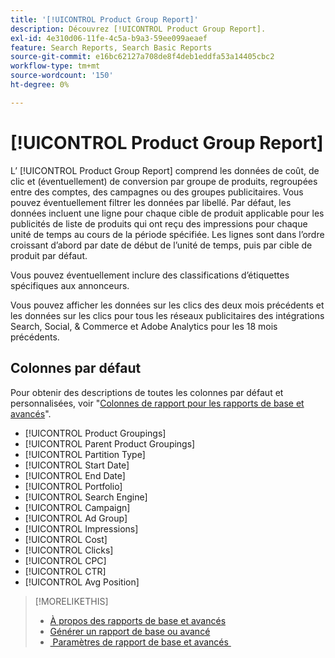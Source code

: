 ```yaml
---
title: '[!UICONTROL Product Group Report]'
description: Découvrez [!UICONTROL Product Group Report].
exl-id: 4e310d06-11fe-4c5a-b9a3-59ee099aeaef
feature: Search Reports, Search Basic Reports
source-git-commit: e16bc62127a708de8f4deb1eddfa53a14405cbc2
workflow-type: tm+mt
source-wordcount: '150'
ht-degree: 0%

---
```


# [!UICONTROL Product Group Report]

L’ [!UICONTROL Product Group Report] comprend les données de coût, de clic et (éventuellement) de conversion par groupe de produits, regroupées entre des comptes, des campagnes ou des groupes publicitaires. Vous pouvez éventuellement filtrer les données par libellé. Par défaut, les données incluent une ligne pour chaque cible de produit applicable pour les publicités de liste de produits qui ont reçu des impressions pour chaque unité de temps au cours de la période spécifiée. Les lignes sont dans l’ordre croissant d’abord par date de début de l’unité de temps, puis par cible de produit par défaut.

Vous pouvez éventuellement inclure des classifications d’étiquettes spécifiques aux annonceurs.

Vous pouvez afficher les données sur les clics des deux mois précédents et les données sur les clics pour tous les réseaux publicitaires des intégrations Search, Social, &amp; Commerce et Adobe Analytics pour les 18 mois précédents.

## Colonnes par défaut

Pour obtenir des descriptions de toutes les colonnes par défaut et personnalisées, voir &quot;[Colonnes de rapport pour les rapports de base et avancés](basic-advanced-report-columns.md)&quot;.

* [!UICONTROL Product Groupings]
* [!UICONTROL Parent Product Groupings]
* [!UICONTROL Partition Type]
* [!UICONTROL Start Date]
* [!UICONTROL End Date]
* [!UICONTROL Portfolio]
* [!UICONTROL Search Engine]
* [!UICONTROL Campaign]
* [!UICONTROL Ad Group]
* [!UICONTROL Impressions]
* [!UICONTROL Cost]
* [!UICONTROL Clicks]
* [!UICONTROL CPC]
* [!UICONTROL CTR]
* [!UICONTROL Avg Position]

>[!MORELIKETHIS]
>
>* [À propos des rapports de base et avancés](basic-advanced-report-about.md)
>* [Générer un rapport de base ou avancé](basic-advanced-report-generate.md)
>* [&#x200B; Paramètres de rapport de base et avancés &#x200B;](basic-advanced-report-settings.md)
